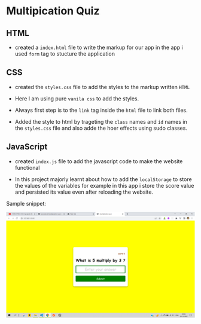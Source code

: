 # Multipication Quiz

## HTML

- created a `index.html` file to write the markup for our app in the app i used `form` tag to stucture the application

## CSS

- created the `styles.css` file to add the styles to the markup written `HTML`

- Here I am using pure `vanila css` to add the styles.

- Always first step is to the `link` tag inside the `html` file to link both files.

- Added the style to html by trageting the `class` names and `id` names in the `styles.css` file and also adde the hoer effects using sudo classes.

## JavaScript

- created `index.js` file to add the javascript code to make the website functional

- In this project majorly learnt about how to add the `localStorage` to store the values of the variables for example in this app i store the score value and persisted its value even after reloading the website.

Sample snippet:

![mul-quiz](./mul-quiz.png)
